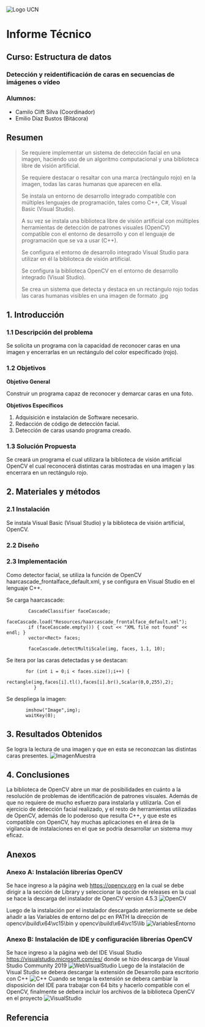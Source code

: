 ![Logo UCN](https://github.com/CCliftS/ED21-02-Clift-Diaz/blob/main/Docs/Imagenes/60x60-ucn-negro.png)


# Informe Técnico

## Curso: Estructura de datos

### Detección y reidentificación de caras en secuencias de imágenes o vídeo
### Alumnos:
 - Camilo Clift Silva (Coordinador)
 - Emilio Díaz Bustos (Bitácora)

## Resumen

> Se requiere implementar un sistema de detección facial en una imagen, haciendo uso de un algoritmo computacional y una biblioteca libre de visión artificial.
> 
> Se requiere destacar o resaltar con una marca (rectángulo rojo) en la imagen, todas las caras humanas que aparecen en ella.
> 
> Se instala un entorno de desarrollo integrado compatible con múltiples lenguajes de programación, tales como C++, C#, Visual Basic (Visual Studio).
> 
> A su vez se instala una biblioteca libre de visión artificial con múltiples herramientas de detección de patrones visuales (OpenCV) compatible con el entorno de desarrollo y con el lenguaje de programación que se va a usar (C++).
> 
> Se configura el entorno de desarrollo integrado Visual Studio para utilizar en él la biblioteca de visión artificial.
>
> Se configura la biblioteca OpenCV en el entorno de desarrollo integrado (Visual Studio).
> 
> Se crea un sistema que detecta y destaca en un rectángulo rojo todas las caras humanas visibles en una imagen de formato .jpg

## 1. Introducción

### 1.1 Descripción del problema
Se solicita un programa con la capacidad de reconocer caras en una imagen y encerrarlas en un rectángulo del color especificado (rojo).

### 1.2 Objetivos
**Objetivo General**

Construir un programa capaz de reconocer y demarcar caras en una foto.

**Objetivos Específicos**

1. Adquisición e instalación de Software necesario.
2. Redacción de código de detección facial.
3. Detección de caras usando programa creado.

### 1.3 Solución Propuesta
Se creará un programa el cual utilizara la biblioteca de visión artificial OpenCV el cual reconocerá distintas caras mostradas en una imagen y las encerrara en un rectángulo rojo.

## 2. Materiales y métodos

### 2.1 Instalación

Se instala Visual Basic (Visual Studio) y la biblioteca de visión artificial, OpenCV.

### 2.2 Diseño

### 2.3 Implementación
Como detector facial, se utiliza la función de OpenCV haarcascade_frontalface_default.xml, y se configura en Visual Studio en el lenguaje C++.

Se carga haarcascade:

```
       	CascadeClassifier faceCascade;
        faceCascade.load("Resources/haarcascade_frontalface_default.xml");
        if (faceCascade.empty()) { cout << "XML file not found" << endl; }
        vector<Rect> faces;
        
        faceCascade.detectMultiScale(img, faces, 1.1, 10);
```
Se itera por las caras detectadas y se destacan:

```
       for (int i = 0;i < faces.size();i++) {
		     rectangle(img,faces[i].tl(),faces[i].br(),Scalar(0,0,255),2);
	      }
```
Se despliega la imagen:
```
       imshow("Image",img);
       waitKey(0);
```
## 3. Resultados Obtenidos
Se logra la lectura de una imagen y que en esta se reconozcan las distintas caras presentes.
![ImagenMuestra](https://github.com/CCliftS/ED21-02-Clift-Diaz/blob/main/Docs/Imagenes/ImagenMuestra.PNG)

## 4. Conclusiones
La biblioteca de OpenCV abre un mar de posibilidades en cuánto a la resolución de problemas de identificación de patrones visuales. Además de que no requiere de mucho esfuerzo para instalarla y utilizarla.
Con el ejercicio de detección facial realizado, y el resto de herramientas utilizadas de OpenCV, además de lo poderoso que resulta C++, y que este es compatible con OpenCV, hay muchas aplicaciones en el área de la vigilancia de instalaciones en el que se podría desarrollar un sistema muy eficaz.
## Anexos

### Anexo A: Instalación librerías OpenCV

Se hace ingreso a la página web https://opencv.org en la cual se debe dirigir a la sección de Library y seleccionar la opción de releases en la cual se hace la descarga del instalador de OpenCV version 4.5.3
![OpenCV](https://github.com/CCliftS/ED21-02-Clift-Diaz/blob/main/Docs/Imagenes/OpenCV.PNG)

Luego de la instalación por el instalador descargado anteriormente se debe añadir a las Variables de entorno del pc en PATH la dirección de opencv\build\x64\vc15\bin y opencv\build\x64\vc15\lib
![VariablesEntorno](https://github.com/CCliftS/ED21-02-Clift-Diaz/blob/main/Docs/Imagenes/VariablesEntorno.PNG)

### Anexo B: Instalación de IDE y configuración librerías OpenCV
Se hace ingreso a la página web del IDE Visual Studio https://visualstudio.microsoft.com/es/ donde se hizo descarga de Visual Studio Community 2019 
![WebVisualStudio](https://github.com/CCliftS/ED21-02-Clift-Diaz/blob/main/Docs/Imagenes/WebVisualStudio.PNG)
Luego de la instalación de Visual Studio se debera descargar la extensión de Desarrollo para escritorio con C++
![C++](https://github.com/CCliftS/ED21-02-Clift-Diaz/blob/main/Docs/Imagenes/C%2B%2BVisual.PNG)
Cuando se tenga la extensión se debera cambiar la disposición del IDE para trabajar con 64 bits y hacerlo compatible con el OpenCV, finalmente se debera incluir los archivos de la biblioteca OpenCV en el proyecto
![VisualStudio](https://github.com/CCliftS/ED21-02-Clift-Diaz/blob/main/Docs/Imagenes/VisualStudio.PNG)

## Referencia
